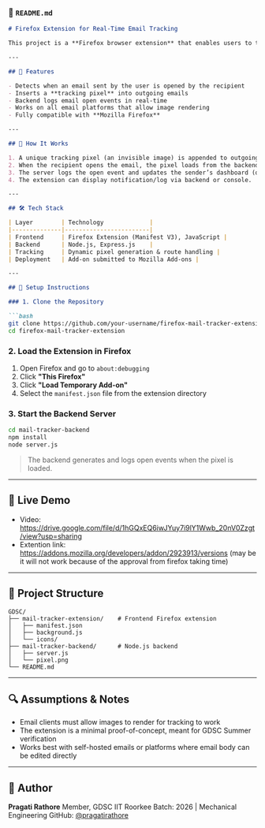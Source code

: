 ### 📄 `README.md`

````markdown
# Firefox Extension for Real-Time Email Tracking

This project is a **Firefox browser extension** that enables users to track whether their emails have been opened, by embedding a tracking pixel. The extension notifies the sender when the recipient opens the email — similar to Mailtrack on Chrome, but tailored for Firefox.

---

## 📌 Features

- Detects when an email sent by the user is opened by the recipient
- Inserts a **tracking pixel** into outgoing emails
- Backend logs email open events in real-time
- Works on all email platforms that allow image rendering
- Fully compatible with **Mozilla Firefox**

---

## 🧩 How It Works

1. A unique tracking pixel (an invisible image) is appended to outgoing emails.
2. When the recipient opens the email, the pixel loads from the backend server.
3. The server logs the open event and updates the sender’s dashboard (or sends logs).
4. The extension can display notification/log via backend or console.

---

## 🛠️ Tech Stack

| Layer        | Technology             |
|--------------|------------------------|
| Frontend     | Firefox Extension (Manifest V3), JavaScript |
| Backend      | Node.js, Express.js    |
| Tracking     | Dynamic pixel generation & route handling |
| Deployment   | Add-on submitted to Mozilla Add-ons |

---

## 🚀 Setup Instructions

### 1. Clone the Repository

```bash
git clone https://github.com/your-username/firefox-mail-tracker-extension.git
cd firefox-mail-tracker-extension
````

### 2. Load the Extension in Firefox

1. Open Firefox and go to `about:debugging`
2. Click **"This Firefox"**
3. Click **"Load Temporary Add-on"**
4. Select the `manifest.json` file from the extension directory

### 3. Start the Backend Server

```bash
cd mail-tracker-backend
npm install
node server.js
```

> The backend generates and logs open events when the pixel is loaded.

---

## 🔗 Live Demo

* Video: https://drive.google.com/file/d/1hGQxEQ6iwJYuy7i9lY1Wwb_20nV0Zzgt/view?usp=sharing
* Extention link: https://addons.mozilla.org/developers/addon/2923913/versions
  (may be it will not work because of the approval from firefox taking time)

---

## 📁 Project Structure

```
GDSC/
├── mail-tracker-extension/    # Frontend Firefox extension
│   ├── manifest.json
│   ├── background.js
│   └── icons/
├── mail-tracker-backend/      # Node.js backend
│   ├── server.js
│   └── pixel.png
└── README.md
```

---

## 🔍 Assumptions & Notes

* Email clients must allow images to render for tracking to work
* The extension is a minimal proof-of-concept, meant for GDSC Summer verification
* Works best with self-hosted emails or platforms where email body can be edited directly

---

## 👤 Author

**Pragati Rathore**
Member, GDSC IIT Roorkee
Batch: 2026 | Mechanical Engineering
GitHub: [@pragatirathore](https://github.com/pragatirathore)

